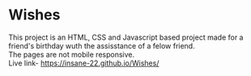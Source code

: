 # Wishes
This project is an HTML, CSS and Javascript based project made for a friend's birthday wuth the assisstance of a felow friend.<br>
The pages are not mobile responsive. <br>
Live link- https://insane-22.github.io/Wishes/
